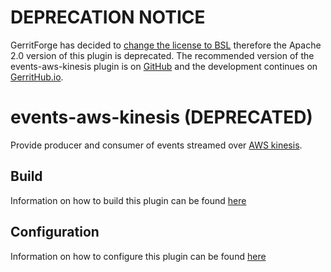 # DEPRECATION NOTICE
GerritForge has decided to [change the license to BSL](https://gitenterprise.me/2025/09/30/re-licensing-gerritforge-plugins-welcome-to-gerrit-enterprise/)
therefore the Apache 2.0 version of this plugin is deprecated.
The recommended version of the events-aws-kinesis plugin is on [GitHub](https://github.com/GerritForge/events-aws-kinesis)
and the development continues on [GerritHub.io](https://review.gerrithub.io/admin/repos/GerritForge/events-aws-kinesis,general).

# events-aws-kinesis (DEPRECATED)
Provide producer and consumer of events streamed over
[AWS kinesis](https://aws.amazon.com/kinesis/).

## Build
Information on how to build this plugin can be found [here](./src/main/resources/Documentation/Build.md)

## Configuration
Information on how to configure this plugin can be found [here](./src/main/resources/Documentation/Config.md)
